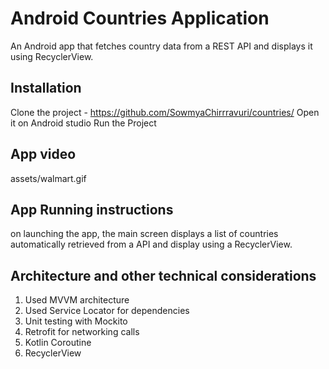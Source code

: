 # Android Countries Application

An Android app that fetches country data from a REST API and displays it using RecyclerView.

## Installation
Clone the project - https://github.com/SowmyaChirrravuri/countries/
Open it on Android studio
Run the Project

## App video
assets/walmart.gif

## App Running instructions
on launching the app, the main screen displays a list of countries automatically retrieved from a 
 API and display using a RecyclerView.

## Architecture and other technical considerations

1. Used MVVM architecture
2. Used Service Locator for dependencies 
3. Unit testing with Mockito
4. Retrofit for networking calls
5. Kotlin Coroutine
6. RecyclerView


